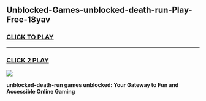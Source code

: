 
## Unblocked-Games-unblocked-death-run-Play-Free-18yav
<h3>
<a href="https://premium76.site?title=unblocked-death-run&ref=19M">CLICK TO PLAY</a></h3>
<hr>

<h3>
<a href="https://premium76.site?title=unblocked-death-run&ref=19M">CLICK 2 PLAY</a>
  
</h3>

<a href="https://premium76.site?title=unblocked-death-run&ref=19M"><img src="https://clearcache.store/games.png"></a>


**unblocked-death-run games unblocked: Your Gateway to Fun and Accessible Online Gaming**
